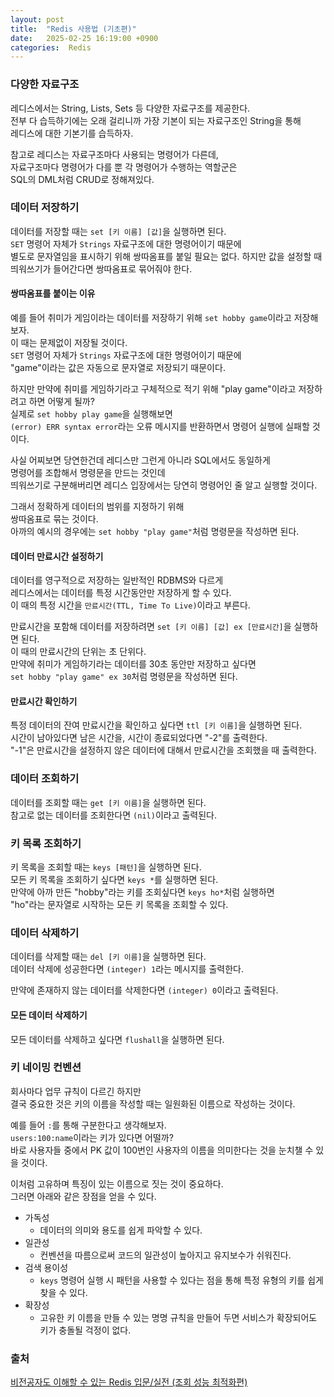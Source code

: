 ```yaml
---
layout: post
title:  "Redis 사용법 (기초편)"
date:   2025-02-25 16:19:00 +0900
categories:  Redis
---
```


### 다양한 자료구조

레디스에서는 String, Lists, Sets 등 다양한 자료구조를 제공한다.  
전부 다 습득하기에는 오래 걸리니까 가장 기본이 되는 자료구조인 String을 통해  
레디스에 대한 기본기를 습득하자.

참고로 레디스는 자료구조마다 사용되는 명령어가 다른데,  
자료구조마다 명령어가 다를 뿐 각 명령어가 수행하는 역할군은  
SQL의 DML처럼 CRUD로 정해져있다.

### 데이터 저장하기

데이터를 저장할 때는 `set [키 이름] [값]`을 실행하면 된다.  
`SET` 명령어 자체가 `Strings` 자료구조에 대한 명령어이기 때문에  
별도로 문자열임을 표시하기 위해 쌍따옴표를 붙일 필요는 없다.
하지만 값을 설정할 때 띄워쓰기가 들어간다면 쌍따옴표로 묶어줘야 한다.

#### 쌍따옴표를 붙이는 이유

예를 들어 취미가 게임이라는 데이터를 저장하기 위해 `set hobby game`이라고 저장해보자.  
이 때는 문제없이 저장될 것이다.  
`SET` 명령어 자체가 `Strings` 자료구조에 대한 명령어이기 때문에  
"game"이라는 값은 자동으로 문자열로 저장되기 때문이다.

하지만 만약에 취미를 게임하기라고 구체적으로 적기 위해 "play game"이라고 저장하려고 하면 어떻게 될까?  
실제로 `set hobby play game`을 실행해보면  
`(error) ERR syntax error`라는 오류 메시지를 반환하면서 명령어 실행에 실패할 것이다.

사실 어찌보면 당연한건데 레디스만 그런게 아니라 SQL에서도 동일하게  
명령어를 조합해서 명령문을 만드는 것인데  
띄워쓰기로 구분해버리면 레디스 입장에서는 당연히 명령어인 줄 알고 실행할 것이다.

그래서 정확하게 데이터의 범위를 지정하기 위해  
쌍따옴표로 묶는 것이다.  
아까의 예시의 경우에는 `set hobby "play game"`처럼 명령문을 작성하면 된다.

#### 데이터 만료시간 설정하기

데이터를 영구적으로 저장하는 일반적인 RDBMS와 다르게  
레디스에서는 데이터를 특정 시간동안만 저장하게 할 수 있다.  
이 때의 특정 시간을 `만료시간(TTL, Time To Live)`이라고 부른다.

만료시간을 포함해 데이터를 저장하려면 `set [키 이름] [값] ex [만료시간]`을 실행하면 된다.  
이 때의 만료시간의 단위는 초 단위다.  
만약에 취미가 게임하기라는 데이터를 30초 동안만 저장하고 싶다면  
`set hobby "play game" ex 30`처럼 명령문을 작성하면 된다.

#### 만료시간 확인하기

특정 데이터의 잔여 만료시간을 확인하고 싶다면 `ttl [키 이름]`을 실행하면 된다.  
시간이 남아있다면 남은 시간을, 시간이 종료되었다면 "-2"를 출력한다.  
"-1"은 만료시간을 설정하지 않은 데이터에 대해서 만료시간을 조회했을 때 출력한다.

### 데이터 조회하기

데이터를 조회할 때는 `get [키 이름]`을 실행하면 된다.  
참고로 없는 데이터를 조회한다면 `(nil)`이라고 출력된다.

### 키 목록 조회하기

키 목록을 조회할 때는 `keys [패턴]`을 실행하면 된다.  
모든 키 목록을 조회하기 싶다면 `keys *`를 실행하면 된다.  
만약에 아까 만든 "hobby"라는 키를 조회싶다면 `keys ho*`처럼 실행하면  
"ho"라는 문자열로 시작하는 모든 키 목록을 조회할 수 있다.

### 데이터 삭제하기

데이터를 삭제할 때는 `del [키 이름]`을 실행하면 된다.  
데이터 삭제에 성공한다면 `(integer) 1`라는 메시지를 출력한다.

만약에 존재하지 않는 데이터를 삭제한다면 `(integer) 0`이라고 출력된다.

#### 모든 데이터 삭제하기

모든 데이터를 삭제하고 싶다면 `flushall`을 실행하면 된다.

### 키 네이밍 컨벤션

회사마다 업무 규칙이 다르긴 하지만  
결국 중요한 것은 키의 이름을 작성할 때는 일원화된 이름으로 작성하는 것이다.

예를 들어 `:`를 통해 구분한다고 생각해보자.  
`users:100:name`이라는 키가 있다면 어떨까?  
바로 사용자들 중에서 PK 값이 100번인 사용자의 이름을 의미한다는 것을 눈치챌 수 있을 것이다.

이처럼 고유하며 특징이 있는 이름으로 짓는 것이 중요하다.  
그러면 아래와 같은 장점을 얻을 수 있다.
- 가독성
    - 데이터의 의미와 용도를 쉽게 파악할 수 있다.
- 일관성
    - 컨벤션을 따름으로써 코드의 일관성이 높아지고 유지보수가 쉬워진다.
- 검색 용이성
    - `keys` 명령어 실행 시 패턴을 사용할 수 있다는 점을 통해 특정 유형의 키를 쉽게 찾을 수 있다.
- 확장성
    - 고유한 키 이름을 만들 수 있는 명명 규칙을 만들어 두면 서비스가 확장되어도 키가 충돌될 걱정이 없다.

### 출처

[비전공자도 이해할 수 있는 Redis 입문/실전 (조회 성능 최적화편)](https://www.inflearn.com/course/%EB%B9%84%EC%A0%84%EA%B3%B5%EC%9E%90-redis-%EC%9E%85%EB%AC%B8-%EC%84%B1%EB%8A%A5-%EC%B5%9C%EC%A0%81%ED%99%94)